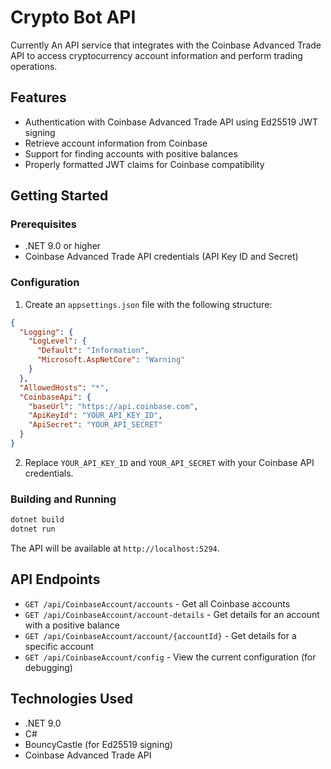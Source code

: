 # Crypto Bot API

Currently An API service that integrates with the Coinbase Advanced Trade API to access cryptocurrency account information and perform trading operations.

## Features

- Authentication with Coinbase Advanced Trade API using Ed25519 JWT signing
- Retrieve account information from Coinbase
- Support for finding accounts with positive balances
- Properly formatted JWT claims for Coinbase compatibility

## Getting Started

### Prerequisites

- .NET 9.0 or higher
- Coinbase Advanced Trade API credentials (API Key ID and Secret)

### Configuration

1. Create an `appsettings.json` file with the following structure:

```json
{
  "Logging": {
    "LogLevel": {
      "Default": "Information",
      "Microsoft.AspNetCore": "Warning"
    }
  },
  "AllowedHosts": "*",
  "CoinbaseApi": {
    "baseUrl": "https://api.coinbase.com",
    "ApiKeyId": "YOUR_API_KEY_ID",
    "ApiSecret": "YOUR_API_SECRET"
  }
}
```

2. Replace `YOUR_API_KEY_ID` and `YOUR_API_SECRET` with your Coinbase API credentials.

### Building and Running

```bash
dotnet build
dotnet run
```

The API will be available at `http://localhost:5294`.

## API Endpoints

- `GET /api/CoinbaseAccount/accounts` - Get all Coinbase accounts
- `GET /api/CoinbaseAccount/account-details` - Get details for an account with a positive balance
- `GET /api/CoinbaseAccount/account/{accountId}` - Get details for a specific account
- `GET /api/CoinbaseAccount/config` - View the current configuration (for debugging)

## Technologies Used

- .NET 9.0
- C#
- BouncyCastle (for Ed25519 signing)
- Coinbase Advanced Trade API 
